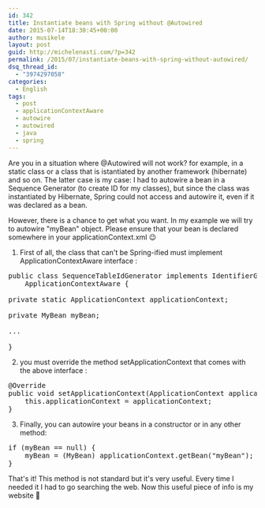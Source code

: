 ```yaml
---
id: 342
title: Instantiate beans with Spring without @Autowired
date: 2015-07-14T18:30:45+00:00
author: musikele
layout: post
guid: http://michelenasti.com/?p=342
permalink: /2015/07/instantiate-beans-with-spring-without-autowired/
dsq_thread_id:
  - "3974297058"
categories:
  - English
tags:
  - post
  - applicationContextAware
  - autowire
  - autowired
  - java
  - spring
---
```

Are you in a situation where @Autowired will not work? for example, in a static class or a class that is istantiated by another framework (hibernate) and so on. The latter case is my case: I had to autowire a bean in a Sequence Generator (to create ID for my classes), but since the class was instantiated by Hibernate, Spring could not access and autowire it, even if it was declared as a bean.

However, there is a chance to get what you want. In my example we will try to autowire "myBean" object. Please ensure that your bean is declared somewhere in your applicationContext.xml 😉

1. First of all, the class that can't be Spring-ified must implement ApplicationContextAware interface :

<pre class="lang:java mark:2,4 decode:true">public class SequenceTableIdGenerator implements IdentifierGenerator, 
    ApplicationContextAware { 

private static ApplicationContext applicationContext;

private MyBean myBean; 

...

}</pre>

2. you must override the method setApplicationContext that comes with the above interface :

<pre class="lang:java decode:true">@Override
public void setApplicationContext(ApplicationContext applicationContext) throws BeansException {
    this.applicationContext = applicationContext;
}</pre>

3. Finally, you can autowire your beans in a constructor or in any other method:

<pre class="lang:java mark:2 decode:true">if (myBean == null) {
    myBean = (MyBean) applicationContext.getBean("myBean");
}</pre>

That's it! This method is not standard but it's very useful. Every time I needed it I had to go searching the web. Now this useful piece of info is my website 🙂